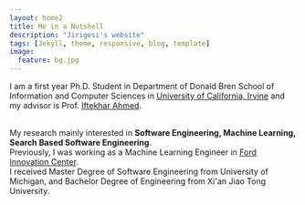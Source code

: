 ```yaml
---
layout: home2
title: Me in a Nutshell
description: "Jirigesi's website"
tags: [Jekyll, theme, responsive, blog, template]
image:
  feature: bg.jpg
---
```


I am a first year Ph.D. Student in Department of Donald Bren School of Information and Computer Sciences in <a href="https://uci.edu/" target="_blank">University of California, Irvine</a>
and my advisor is Prof. <a href="https://scholar.google.com/citations?user=_TdMD7sAAAAJ&hl=en" target="_blank">Iftekhar Ahmed</a>.

<br />
My research mainly interested in <b> Software Engineering, Machine Learning, Search Based Software Engineering</b>.

<br />
Previously, I was working as a Machine Learning Engineer in <a href="https://corporate.ford.com/careers/silicon-valley.html" target="_blank">Ford Innovation Center</a>.

<br />
I received Master Degree of Software Engineering from University of Michigan, and Bachelor Degree of Engineering from Xi'an Jiao Tong University.

<br />
